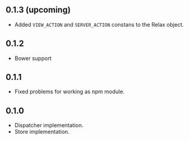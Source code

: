 ## 0.1.3 (upcoming)
* Added ```VIEW_ACTION``` and ```SERVER_ACTION``` constans to the Relax object.

## 0.1.2
* Bower support

## 0.1.1
* Fixed problems for working as npm module.

## 0.1.0
* Dispatcher implementation.
* Store implementation.
